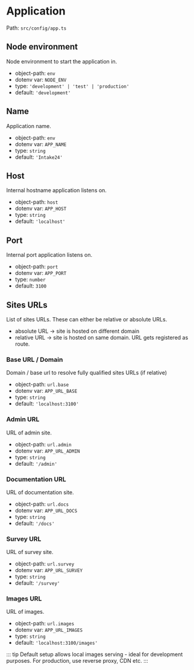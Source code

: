 # Application

Path: `src/config/app.ts`

## Node environment

Node environment to start the application in.

* object-path: `env`
* dotenv var: `NODE_ENV`
* type: `'development' | 'test' | 'production'`
* default: `'development'`

## Name

Application name.

* object-path: `env`
* dotenv var: `APP_NAME`
* type: `string`
* default: `'Intake24'`

## Host

Internal hostname application listens on.

* object-path: `host`
* dotenv var: `APP_HOST`
* type: `string`
* default: `'localhost'`

## Port

Internal port application listens on.

* object-path: `port`
* dotenv var: `APP_PORT`
* type: `number`
* default: `3100`

## Sites URLs

List of sites URLs. These can either be relative or absolute URLs.

* absolute URL -> site is hosted on different domain
* relative URL -> site is hosted on same domain. URL gets registered as route.

### Base URL / Domain

Domain / base url to resolve fully qualified sites URLs (if relative)

* object-path: `url.base`
* dotenv var: `APP_URL_BASE`
* type: `string`
* default: `'localhost:3100'`

### Admin URL

URL of admin site.

* object-path: `url.admin`
* dotenv var: `APP_URL_ADMIN`
* type: `string`
* default: `'/admin'`

### Documentation URL

URL of documentation site.

* object-path: `url.docs`
* dotenv var: `APP_URL_DOCS`
* type: `string`
* default: `'/docs'`

### Survey URL

URL of survey site.

* object-path: `url.survey`
* dotenv var: `APP_URL_SURVEY`
* type: `string`
* default: `'/survey'`
  
### Images URL

URL of images.

* object-path: `url.images`
* dotenv var: `APP_URL_IMAGES`
* type: `string`
* default: `'localhost:3100/images'`

::: tip
Default setup allows local images serving - ideal for development purposes. For production, use reverse proxy, CDN etc.
:::
